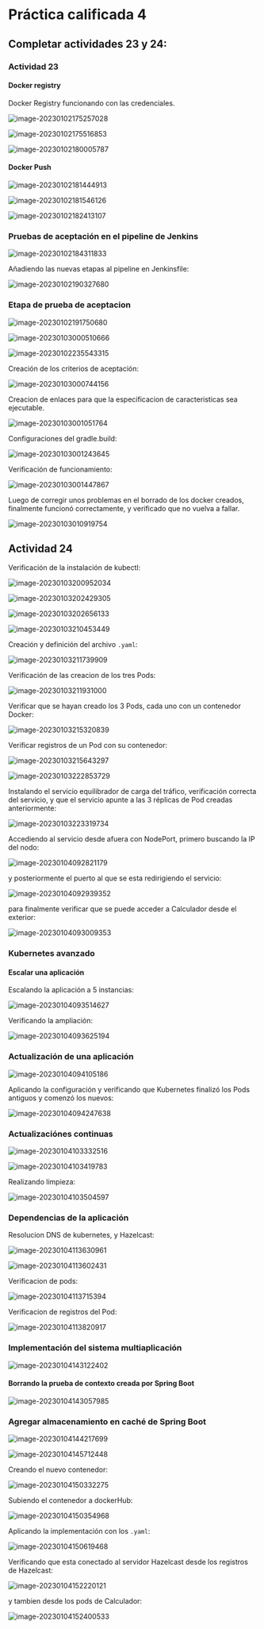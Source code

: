 # Práctica calificada 4

## Completar actividades 23 y 24:

### Actividad 23

#### Docker registry

Docker Registry funcionando con las credenciales.

![image-20230102175257028](README.assets/image-20230102175257028.png)

![image-20230102175516853](README.assets/image-20230102175516853.png)

![image-20230102180005787](README.assets/image-20230102180005787.png)

#### Docker Push

![image-20230102181444913](README.assets/image-20230102181444913.png)

![image-20230102181546126](README.assets/image-20230102181546126.png)

![image-20230102182413107](README.assets/image-20230102182413107.png)

### Pruebas de aceptación en el pipeline de Jenkins

![image-20230102184311833](README.assets/image-20230102184311833.png)

Añadiendo las nuevas etapas al pipeline en Jenkinsfile:

![image-20230102190327680](README.assets/image-20230102190327680.png)

### Etapa de prueba de aceptacion

![image-20230102191750680](README.assets/image-20230102191750680.png)

![image-20230103000510666](README.assets/image-20230103000510666.png)

![image-20230102235543315](README.assets/image-20230102235543315.png)

Creación de los criterios de aceptación:

![image-20230103000744156](README.assets/image-20230103000744156.png)

Creacion de enlaces para que la especificacion de caracteristicas sea ejecutable.

![image-20230103001051764](README.assets/image-20230103001051764.png)

Configuraciones del gradle.build:

![image-20230103001243645](README.assets/image-20230103001243645.png)

Verificación de funcionamiento:

![image-20230103001447867](README.assets/image-20230103001447867.png)

Luego de corregir unos problemas en el borrado de los docker creados, finalmente funcionó correctamente, y verificado que no vuelva a fallar.

![image-20230103010919754](README.assets/image-20230103010919754.png)

## Actividad 24

Verificación de la instalación de kubectl:

![image-20230103200952034](README.assets/image-20230103200952034.png)



![image-20230103202429305](README.assets/image-20230103202429305.png)



![image-20230103202656133](README.assets/image-20230103202656133.png)



![image-20230103210453449](README.assets/image-20230103210453449.png)

Creación y definición del archivo `.yaml`:

![image-20230103211739909](README.assets/image-20230103211739909.png)

Verificación de las creacion de los tres Pods:

![image-20230103211931000](README.assets/image-20230103211931000.png)

Verificar que se hayan creado los 3 Pods, cada uno con un contenedor Docker:

![image-20230103215320839](README.assets/image-20230103215320839.png)

Verificar registros de un Pod con su contenedor:

![image-20230103215643297](README.assets/image-20230103215643297.png)



![image-20230103222853729](README.assets/image-20230103222853729.png)

Instalando el servicio equilibrador de carga del tráfico, verificación correcta del servicio, y que el servicio apunte a las 3 réplicas de Pod creadas anteriormente:

![image-20230103223319734](README.assets/image-20230103223319734.png)

Accediendo al servicio desde afuera con NodePort, primero buscando la IP del nodo:

![image-20230104092821179](README.assets/image-20230104092821179.png)

y posteriormente el puerto al que se esta redirigiendo el servicio:

![image-20230104092939352](README.assets/image-20230104092939352.png)

para finalmente verificar que se puede acceder a Calculador desde el exterior:

![image-20230104093009353](README.assets/image-20230104093009353.png)

### Kubernetes avanzado

#### Escalar una aplicación

Escalando la aplicación a 5 instancias:

![image-20230104093514627](README.assets/image-20230104093514627.png)

Verificando la ampliación:

![image-20230104093625194](README.assets/image-20230104093625194.png)

### Actualización de una aplicación

![image-20230104094105186](README.assets/image-20230104094105186.png)

Aplicando la configuración y verificando que Kubernetes finalizó los Pods antiguos y comenzó los nuevos:

![image-20230104094247638](README.assets/image-20230104094247638.png)

### Actualizaciónes continuas

![image-20230104103332516](README.assets/image-20230104103332516.png)

![image-20230104103419783](README.assets/image-20230104103419783.png)

Realizando limpieza:

![image-20230104103504597](README.assets/image-20230104103504597.png)

### Dependencias de la aplicación

Resolucion DNS de kubernetes, y Hazelcast:

![image-20230104113630961](README.assets/image-20230104113630961.png)

![image-20230104113602431](README.assets/image-20230104113602431.png)

Verificacion de pods:

![image-20230104113715394](README.assets/image-20230104113715394.png)

Verificacion de registros del Pod:

![image-20230104113820917](README.assets/image-20230104113820917.png)

### Implementación del sistema multiaplicación

![image-20230104143122402](README.assets/image-20230104143122402.png)

#### Borrando la prueba de contexto creada por Spring Boot

![image-20230104143057985](README.assets/image-20230104143057985.png)

### Agregar almacenamiento en caché de Spring Boot

![image-20230104144217699](README.assets/image-20230104144217699.png)

![image-20230104145712448](README.assets/image-20230104145712448.png)

Creando el nuevo contenedor:

![image-20230104150332275](README.assets/image-20230104150332275.png)

Subiendo el contenedor a dockerHub:

![image-20230104150354968](README.assets/image-20230104150354968.png)

Aplicando la implementación con los `.yaml`:

![image-20230104150619468](README.assets/image-20230104150619468.png)

Verificando que esta conectado al servidor Hazelcast desde los registros de Hazelcast:

![image-20230104152220121](README.assets/image-20230104152220121.png)

y tambien desde los pods de Calculador:

![image-20230104152400533](README.assets/image-20230104152400533.png)

